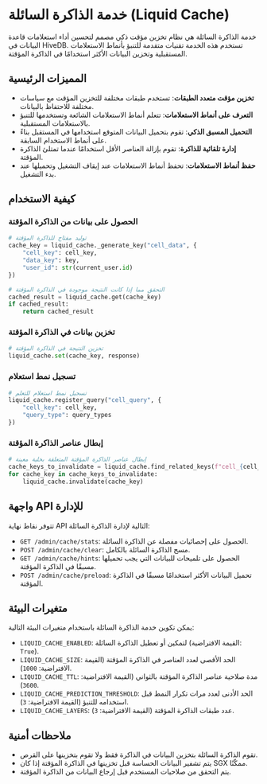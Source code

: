 # خدمة الذاكرة السائلة (Liquid Cache)

خدمة الذاكرة السائلة هي نظام تخزين مؤقت ذكي مصمم لتحسين أداء استعلامات قاعدة البيانات في HiveDB. تستخدم هذه الخدمة تقنيات متقدمة للتنبؤ بأنماط الاستعلامات المستقبلية وتخزين البيانات الأكثر استخدامًا في الذاكرة المؤقتة.

## المميزات الرئيسية

- **تخزين مؤقت متعدد الطبقات**: تستخدم طبقات مختلفة للتخزين المؤقت مع سياسات مختلفة للاحتفاظ بالبيانات.
- **التعرف على أنماط الاستعلامات**: تتعلم أنماط الاستعلامات الشائعة وتستخدمها للتنبؤ بالاستعلامات المستقبلية.
- **التحميل المسبق الذكي**: تقوم بتحميل البيانات المتوقع استخدامها في المستقبل بناءً على أنماط الاستخدام السابقة.
- **إدارة تلقائية للذاكرة**: تقوم بإزالة العناصر الأقل استخدامًا عندما تمتلئ الذاكرة المؤقتة.
- **حفظ أنماط الاستعلامات**: تحفظ أنماط الاستعلامات عند إيقاف التشغيل وتحميلها عند بدء التشغيل.

## كيفية الاستخدام

### الحصول على بيانات من الذاكرة المؤقتة

```python
# توليد مفتاح للذاكرة المؤقتة
cache_key = liquid_cache._generate_key("cell_data", {
    "cell_key": cell_key,
    "data_key": key,
    "user_id": str(current_user.id)
})

# التحقق مما إذا كانت النتيجة موجودة في الذاكرة المؤقتة
cached_result = liquid_cache.get(cache_key)
if cached_result:
    return cached_result
```

### تخزين بيانات في الذاكرة المؤقتة

```python
# تخزين النتيجة في الذاكرة المؤقتة
liquid_cache.set(cache_key, response)
```

### تسجيل نمط استعلام

```python
# تسجيل نمط استعلام للتعلم
liquid_cache.register_query("cell_query", {
    "cell_key": cell_key,
    "query_type": query_types
})
```

### إبطال عناصر الذاكرة المؤقتة

```python
# إبطال عناصر الذاكرة المؤقتة المتعلقة بخلية معينة
cache_keys_to_invalidate = liquid_cache.find_related_keys(f"cell_{cell_key}")
for cache_key in cache_keys_to_invalidate:
    liquid_cache.invalidate(cache_key)
```

## واجهة API للإدارة

تتوفر نقاط نهاية API التالية لإدارة الذاكرة السائلة:

- `GET /admin/cache/stats`: الحصول على إحصائيات مفصلة عن الذاكرة السائلة.
- `POST /admin/cache/clear`: مسح الذاكرة السائلة بالكامل.
- `GET /admin/cache/hints`: الحصول على تلميحات للبيانات التي يجب تحميلها مسبقًا في الذاكرة المؤقتة.
- `POST /admin/cache/preload`: تحميل البيانات الأكثر استخدامًا مسبقًا في الذاكرة المؤقتة.

## متغيرات البيئة

يمكن تكوين خدمة الذاكرة السائلة باستخدام متغيرات البيئة التالية:

- `LIQUID_CACHE_ENABLED`: لتمكين أو تعطيل الذاكرة السائلة (القيمة الافتراضية: `True`).
- `LIQUID_CACHE_SIZE`: الحد الأقصى لعدد العناصر في الذاكرة المؤقتة (القيمة الافتراضية: `1000`).
- `LIQUID_CACHE_TTL`: مدة صلاحية عناصر الذاكرة المؤقتة بالثواني (القيمة الافتراضية: `3600`).
- `LIQUID_CACHE_PREDICTION_THRESHOLD`: الحد الأدنى لعدد مرات تكرار النمط قبل استخدامه للتنبؤ (القيمة الافتراضية: `3`).
- `LIQUID_CACHE_LAYERS`: عدد طبقات الذاكرة المؤقتة (القيمة الافتراضية: `3`).

## ملاحظات أمنية

- تقوم الذاكرة السائلة بتخزين البيانات في الذاكرة فقط ولا تقوم بتخزينها على القرص.
- يتم تشفير البيانات الحساسة قبل تخزينها في الذاكرة المؤقتة إذا كان SGX ممكّنًا.
- يتم التحقق من صلاحيات المستخدم قبل إرجاع البيانات من الذاكرة المؤقتة.
